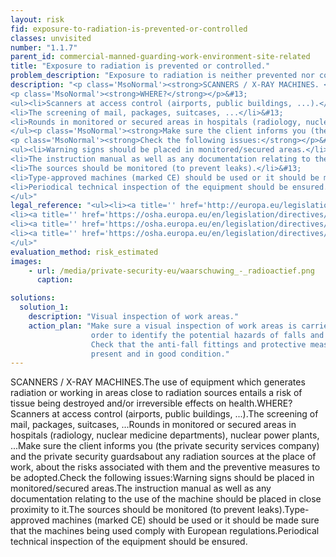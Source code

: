 ```yaml
---
layout: risk
fid: exposure-to-radiation-is-prevented-or-controlled
classes: unvisited
number: "1.1.7"
parent_id: commercial-manned-guarding-work-environment-site-related
title: "Exposure to radiation is prevented or controlled."
problem_description: "Exposure to radiation is neither prevented nor controlled."
description: "<p class='MsoNormal'><strong>SCANNERS / X-RAY MACHINES. </strong>The use of equipment which generates radiation or working in areas close to radiation sources entails a risk of tissue being destroyed and/or irreversible effects on health.</p>&#13;
<p class='MsoNormal'><strong>WHERE?</strong></p>&#13;
<ul><li>Scanners at access control (airports, public buildings, ...).</li>&#13;
<li>The screening of mail, packages, suitcases, ...</li>&#13;
<li>Rounds in monitored or secured areas in hospitals (radiology, nuclear medicine departments), nuclear power plants, ...</li>&#13;
</ul><p class='MsoNormal'><strong>Make sure the client informs you (the private security services company) and the private security guards</strong> about any radiation sources at the place of work, about the risks associated with them and the preventive measures to be adopted.</p>&#13;
<p class='MsoNormal'><strong>Check the following issues:</strong></p>&#13;
<ul><li>Warning signs should be placed in monitored/secured areas.</li>&#13;
<li>The instruction manual as well as any documentation relating to the use of the machine should be placed in close proximity to it.</li>&#13;
<li>The sources should be monitored (to prevent leaks).</li>&#13;
<li>Type-approved machines (marked CE) should be used or it should be made sure that the machines being used comply with European regulations.</li>&#13;
<li>Periodical technical inspection of the equipment should be ensured.</li>&#13;
</ul>"
legal_reference: "<ul><li><a title='' href='http://europa.eu/legislation_summaries/employment_and_social_policy/health_hygiene_safety_at_work/c11113_en.htm' rel='nofollow' target='_blank'>89/391/CEE Implementing measures to improve the health and safety of workers (framework directive).</a></li>&#13;
<li><a title='' href='https://osha.europa.eu/en/legislation/directives/workplaces-equipment-signs-personal-protective-equipment/osh-directives/2' rel='nofollow' target='_blank'>89/654/EEC Directive on the minimum safety and health requirements for the workplace</a>.</li>&#13;
<li><a title='' href='https://osha.europa.eu/en/legislation/directives/exposure-to-physical-hazards/osh-directives/73' rel='nofollow' target='_blank'>96/29/Euratom Directive on ionizing radiation.</a></li>&#13;
<li><a title='' href='https://osha.europa.eu/en/legislation/directives/exposure-to-physical-hazards/osh-directives/directive-2004-40-ec-of-the-european-parliament-and-of-the-council' rel='nofollow' target='_blank'>2004/40/EC Directive on electromagnetic fields and waves.</a></li>&#13;
</ul>"
evaluation_method: risk_estimated
images:
    - url: /media/private-security-eu/waarschuwing_-_radioactief.png
      caption: 

solutions:
  solution_1:
    description: "Visual inspection of work areas."
    action_plan: "Make sure a visual inspection of work areas is carried out in
                  order to identify the potential hazards of falls and slips.
                  Check that the anti-fall fittings and protective measures are
                  present and in good condition."
---
```

SCANNERS / X-RAY MACHINES.The use of equipment which generates radiation or
working in areas close to radiation sources entails a risk of tissue being
destroyed and/or irreversible effects on health.WHERE?Scanners at access
control (airports, public buildings, ...).The screening of mail, packages,
suitcases, ...Rounds in monitored or secured areas in hospitals (radiology,
nuclear medicine departments), nuclear power plants, ...Make sure the client
informs you (the private security services company) and the private security
guardsabout any radiation sources at the place of work, about the risks
associated with them and the preventive measures to be adopted.Check the
following issues:Warning signs should be placed in monitored/secured areas.The
instruction manual as well as any documentation relating to the use of the
machine should be placed in close proximity to it.The sources should be
monitored (to prevent leaks).Type-approved machines (marked CE) should be used
or it should be made sure that the machines being used comply with European
regulations.Periodical technical inspection of the equipment should be
ensured.


